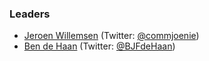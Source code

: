### Leaders

* [Jeroen Willemsen](mailto:jeroen.willemsen@owasp.org) (Twitter: [@commjoenie](https://twitter.com/commjoenie "Twitter Jeroen Willemsen"))
* [Ben de Haan](mailto:ben.dehaan@owasp.org) (Twitter: [@BJFdeHaan](https://twitter.com/BJFdeHaan "Twitter Ben de Haan"))
